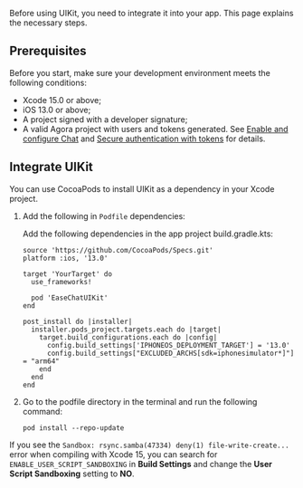 Before using UIKit, you need to integrate it into your app. This page explains the necessary steps. 

## Prerequisites

Before you start, make sure your development environment meets the following conditions:

- Xcode 15.0 or above;
- iOS 13.0 or above;
- A project signed with a developer signature;
- A valid Agora project with users and tokens generated. See [Enable and configure Chat](https://docs.agora.io/en/agora-chat/get-started/enable) and [Secure authentication with tokens](https://docs.agora.io/en/agora-chat/develop/authentication) for details. 

## Integrate UIKit

You can use CocoaPods to install UIKit as a dependency in your Xcode project.

1. Add the following in `Podfile` dependencies:

   Add the following dependencies in the app project build.gradle.kts:

   ```
   source 'https://github.com/CocoaPods/Specs.git'
   platform :ios, '13.0'
   
   target 'YourTarget' do
     use_frameworks!
     
     pod 'EaseChatUIKit'
   end
   
   post_install do |installer|
     installer.pods_project.targets.each do |target|
       target.build_configurations.each do |config|
         config.build_settings['IPHONEOS_DEPLOYMENT_TARGET'] = '13.0'
         config.build_settings["EXCLUDED_ARCHS[sdk=iphonesimulator*]"] = "arm64"
       end
     end
   end
   ```

1. Go to the podfile directory in the terminal and run the following command:

    ```
    pod install --repo-update
    ```
   
If you see the `Sandbox: rsync.samba(47334) deny(1) file-write-create...` error when compiling with Xcode 15, you can search for `ENABLE_USER_SCRIPT_SANDBOXING` in **Build Settings** and change the **User Script Sandboxing** setting to **NO**.